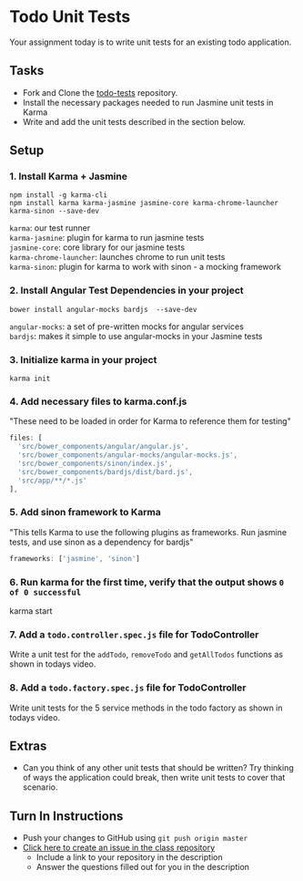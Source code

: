 # Todo Unit Tests

Your assignment today is to write unit tests for an existing todo application.

## Tasks

* Fork and Clone the [todo-tests](https://github.com/cameronoca/todo-tests) repository.
* Install the necessary packages needed to run Jasmine unit tests in Karma
* Write and add the unit tests described in the section below.

## Setup

### 1. Install Karma + Jasmine
`npm install -g karma-cli`<br />
`npm install karma karma-jasmine jasmine-core karma-chrome-launcher karma-sinon --save-dev`

`karma`: our test runner<br />
`karma-jasmine`: plugin for karma to run jasmine tests<br />
`jasmine-core`: core library for our jasmine tests<br />
`karma-chrome-launcher`: launches chrome to run unit tests<br />
`karma-sinon`: plugin for karma to work with sinon - a mocking framework

### 2. Install Angular Test Dependencies in your project
`bower install angular-mocks bardjs  --save-dev`<br />

`angular-mocks`: a set of pre-written mocks for angular services<br />
`bardjs`: makes it simple to use angular-mocks in your Jasmine tests

### 3. Initialize karma in your project
`karma init`


### 4. Add necessary files to karma.conf.js
"These need to be loaded in order for Karma to reference them for testing"
```js
files: [
  'src/bower_components/angular/angular.js',
  'src/bower_components/angular-mocks/angular-mocks.js',
  'src/bower_components/sinon/index.js',
  'src/bower_components/bardjs/dist/bard.js',
  'src/app/**/*.js'
],
```

### 5. Add sinon framework to Karma
"This tells Karma to use the following plugins as frameworks. Run jasmine tests, and use sinon as a dependency for bardjs"
```js
frameworks: ['jasmine', 'sinon']
```

### 6. Run karma for the first time, verify that the output shows `0 of 0 successful`
karma start

### 7. Add a `todo.controller.spec.js` file for TodoController
Write a unit test for the `addTodo`, `removeTodo` and `getAllTodos` functions as shown in todays video.

### 8. Add a `todo.factory.spec.js` file for TodoController
Write unit tests for the 5 service methods in the todo factory as shown in todays video.

## Extras
* Can you think of any other unit tests that should be written? Try thinking of ways the application could break, then write unit tests to cover that scenario.

## Turn In Instructions
* Push your changes to GitHub using `git push origin master`
* [Click here to create an issue in the class repository](https://www.github.com/OriginCodeAcademy/2016-CW-FallCohort/issues/new?title=17-TodoUnitTests&body=1.%20Where%20can%20I%20find%20your%20repository%3F%20(Paste%20the%20url%20of%20your%20repository%20below)%0A%0A2.%20Did%20you%20manage%20to%20write%20unit%20tests%3F%0A%0A3.%20How%20many%20unit%20tests%20did%20you%20write%3F)
    * Include a link to your repository in the description
    * Answer the questions filled out for you in the description
